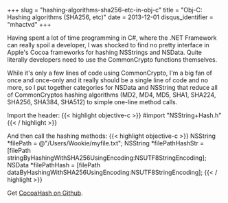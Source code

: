 +++
slug = "hashing-algorithms-sha256-etc-in-obj-c"
title = "Obj-C: Hashing algorithms (SHA256, etc)"
date = 2013-12-01
disqus_identifier = "mhactvd"
+++

Having spent a lot of time programming in C#, where the .NET Framework can really spoil a developer, I was shocked to find no pretty interface in Apple's Cocoa frameworks for hashing NSStrings and NSData. Quite literally developers need to use the CommonCrypto functions themselves.

While it's only a few lines of code using CommonCrypto, I'm a big fan of once and once-only and it really should be a single line of code and no more, so I put together categories for NSData and NSString that reduce all of CommonCryptos hashing algorithms (MD2, MD4, MD5, SHA1, SHA224, SHA256, SHA384, SHA512) to simple one-line method calls.

Import the header:
{{< highlight objective-c >}}
#import "NSString+Hash.h"
{{< / highlight >}}

And then call the hashing methods:
{{< highlight objective-c >}}
NSString *filePath = @"/Users/Wookie/myfile.txt";
NSString *filePathHashStr = [filePath stringByHashingWithSHA256UsingEncoding:NSUTF8StringEncoding];
NSData *filePathHash = [filePath dataByHashingWithSHA256UsingEncoding:NSUTF8StringEncoding];
{{< / highlight >}}

Get [CocoaHash on Github](https://github.com/leighmcculloch/CocoaHash).

